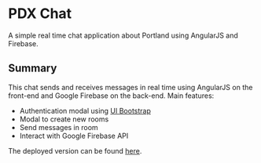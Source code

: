# PDX Chat
A simple real time chat application about Portland using AngularJS and Firebase.

## Summary

This chat sends and receives messages in real time using AngularJS on the front-end and Google Firebase on the back-end. Main features:

- Authentication modal using [UI Bootstrap](http://angular-ui.github.io/bootstrap)
- Modal to create new rooms
- Send messages in room
- Interact with Google Firebase API

The deployed version can be found [here](https://realtime-chat.netlify.com).

